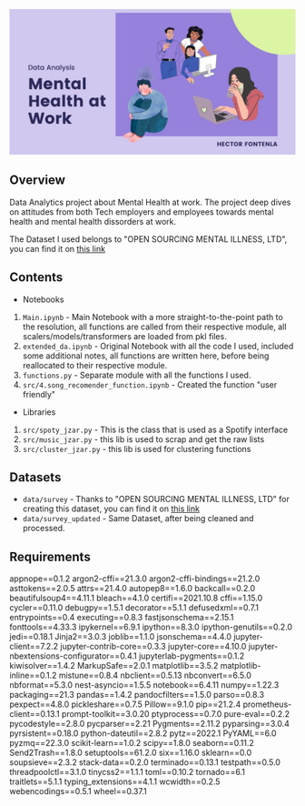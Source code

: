 ![](images/banner.jpg)

## Overview

Data Analytics project about Mental Health at work. The project deep dives on attitudes from both Tech employers and employees towards mental health and mental health dissorders at work.

The Dataset I used belongs to "OPEN SOURCING MENTAL ILLNESS, LTD", you can find it on [this link](https://www.kaggle.com/datasets/osmi/mental-health-in-tech-survey)

## Contents

- Notebooks
1. `Main.ipynb` - Main Notebook with a more straight-to-the-point path to the resolution, all functions are called from their respective module, all scalers/models/transformers are loaded from pkl files.
2. `extended_da.ipynb` - Original Notebook with all the code I used, included some additional notes, all functions are written here, before being reallocated to their respective module.
3. `functions.py` - Separate module with all the functions I used.
4. `src/4.song_recomender_function.ipynb` - Created the function "user friendly"

- Libraries
1. `src/spoty_jzar.py` - This is the class that is used as a Spotify interface
2. `src/music_jzar.py` - this lib is used to scrap and get the raw lists
3. `src/cluster_jzar.py` - this lib is used for clustering functions

## Datasets

-  `data/survey` - Thanks to "OPEN SOURCING MENTAL ILLNESS, LTD" for creating this dataset, you can find it on [this link](https://www.kaggle.com/datasets/osmi/mental-health-in-tech-survey)
-  `data/survey_updated` - Same Dataset, after being cleaned and processed.

## Requirements

appnope==0.1.2
argon2-cffi==21.3.0
argon2-cffi-bindings==21.2.0
asttokens==2.0.5
attrs==21.4.0
autopep8==1.6.0
backcall==0.2.0
beautifulsoup4==4.11.1
bleach==4.1.0
certifi==2021.10.8
cffi==1.15.0
cycler==0.11.0
debugpy==1.5.1
decorator==5.1.1
defusedxml==0.7.1
entrypoints==0.4
executing==0.8.3
fastjsonschema==2.15.1
fonttools==4.33.3
ipykernel==6.9.1
ipython==8.3.0
ipython-genutils==0.2.0
jedi==0.18.1
Jinja2==3.0.3
joblib==1.1.0
jsonschema==4.4.0
jupyter-client==7.2.2
jupyter-contrib-core==0.3.3
jupyter-core==4.10.0
jupyter-nbextensions-configurator==0.4.1
jupyterlab-pygments==0.1.2
kiwisolver==1.4.2
MarkupSafe==2.0.1
matplotlib==3.5.2
matplotlib-inline==0.1.2
mistune==0.8.4
nbclient==0.5.13
nbconvert==6.5.0
nbformat==5.3.0
nest-asyncio==1.5.5
notebook==6.4.11
numpy==1.22.3
packaging==21.3
pandas==1.4.2
pandocfilters==1.5.0
parso==0.8.3
pexpect==4.8.0
pickleshare==0.7.5
Pillow==9.1.0
pip==21.2.4
prometheus-client==0.13.1
prompt-toolkit==3.0.20
ptyprocess==0.7.0
pure-eval==0.2.2
pycodestyle==2.8.0
pycparser==2.21
Pygments==2.11.2
pyparsing==3.0.4
pyrsistent==0.18.0
python-dateutil==2.8.2
pytz==2022.1
PyYAML==6.0
pyzmq==22.3.0
scikit-learn==1.0.2
scipy==1.8.0
seaborn==0.11.2
Send2Trash==1.8.0
setuptools==61.2.0
six==1.16.0
sklearn==0.0
soupsieve==2.3.2
stack-data==0.2.0
terminado==0.13.1
testpath==0.5.0
threadpoolctl==3.1.0
tinycss2==1.1.1
toml==0.10.2
tornado==6.1
traitlets==5.1.1
typing_extensions==4.1.1
wcwidth==0.2.5
webencodings==0.5.1
wheel==0.37.1
